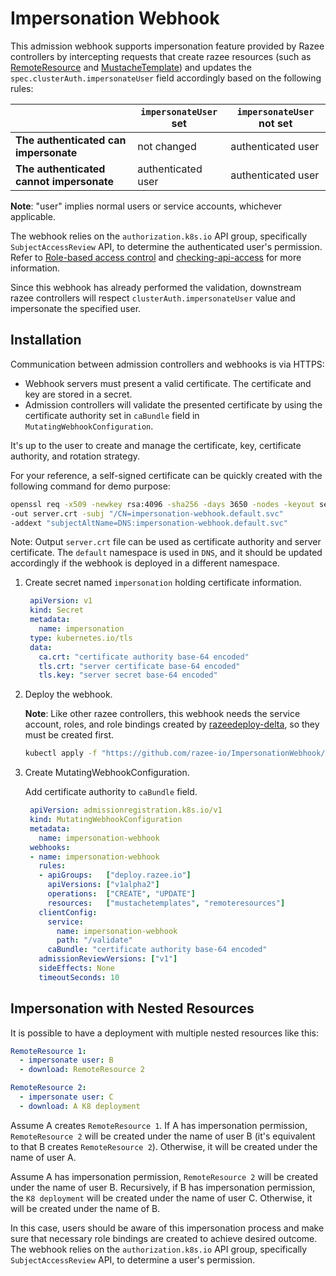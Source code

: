 # Impersonation Webhook

This admission webhook supports impersonation feature
provided by Razee controllers by intercepting requests
that create razee resources
(such as [RemoteResource](https://github.com/razee-io/RemoteResource) and
[MustacheTemplate](https://github.com/razee-io/MustacheTemplate)) and
updates the `spec.clusterAuth.impersonateUser` field accordingly based
on the following rules:

| | `impersonateUser` set | `impersonateUser` **not** set |
| ---| --- | --- |
|**The authenticated can impersonate**|not changed|authenticated user|
|**The authenticated cannot impersonate**|authenticated user|authenticated user|

**Note**: "user" implies normal users or service accounts, whichever applicable.

The webhook relies on the `authorization.k8s.io` API group, specifically
`SubjectAccessReview` API, to determine the authenticated user's permission.
Refer to [Role-based access control](https://kubernetes.io/docs/reference/access-authn-authz/rbac/)
and [checking-api-access](https://kubernetes.io/docs/reference/access-authn-authz/authorization/#checking-api-access)
for more information.

Since this webhook has already performed the validation, downstream razee
controllers will respect `clusterAuth.impersonateUser` value and impersonate
the specified user.

## Installation

Communication between admission controllers and webhooks is via HTTPS:

- Webhook servers must present a valid certificate. The certificate and key are
  stored in a secret.
- Admission controllers will validate the presented certificate by using the
  certificate authority set in `caBundle` field in `MutatingWebhookConfiguration`.

It's up to the user to create and manage the certificate, key, certificate
authority, and rotation strategy.

For your reference, a self-signed certificate can be quickly created with the
following command for demo purpose:

```bash
openssl req -x509 -newkey rsa:4096 -sha256 -days 3650 -nodes -keyout server.key 
-out server.crt -subj "/CN=impersonation-webhook.default.svc" 
-addext "subjectAltName=DNS:impersonation-webhook.default.svc"
```

Note: Output `server.crt` file can be used as certificate authority and server
certificate. The `default` namespace is used in `DNS`, and it should be updated
accordingly if the webhook is deployed in a different namespace.

1. Create secret named `impersonation` holding certificate information.

   ```yaml
    apiVersion: v1
    kind: Secret
    metadata:
      name: impersonation
    type: kubernetes.io/tls
    data:
      ca.crt: "certificate authority base-64 encoded"
      tls.crt: "server certificate base-64 encoded"
      tls.key: "server secret base-64 encoded"
   ```

2. Deploy the webhook.

   **Note**: Like other razee controllers, this webhook needs the service
   account, roles, and role bindings created by
   [razeedeploy-delta](https://github.com/razee-io/razeedeploy-delta),
   so they must be created first.

   ```bash
   kubectl apply -f "https://github.com/razee-io/ImpersonationWebhook/releases/latest/download/resource.yaml"
   ```

3. Create MutatingWebhookConfiguration.

   Add certificate authority to `caBundle` field.

   ```yaml
    apiVersion: admissionregistration.k8s.io/v1
    kind: MutatingWebhookConfiguration
    metadata:
      name: impersonation-webhook
    webhooks:
    - name: impersonation-webhook
      rules:
      - apiGroups:   ["deploy.razee.io"]
        apiVersions: ["v1alpha2"]
        operations:  ["CREATE", "UPDATE"]
        resources:   ["mustachetemplates", "remoteresources"]
      clientConfig:
        service:
          name: impersonation-webhook
          path: "/validate"
        caBundle: "certificate authority base-64 encoded"
      admissionReviewVersions: ["v1"]
      sideEffects: None
      timeoutSeconds: 10
   ```

## Impersonation with Nested Resources

It is possible to have a deployment with multiple nested resources like this:

``` yaml
RemoteResource 1:
  - impersonate user: B
  - download: RemoteResource 2
```

``` yaml
RemoteResource 2:
  - impersonate user: C
  - download: A K8 deployment
```

Assume A creates `RemoteResource 1`. If A has impersonation permission,
`RemoteResource 2` will be created under the name of user B (it's equivalent to
that B creates `RemoteResource 2`). Otherwise, it will be created under the name
of user A.

Assume A has impersonation permission, `RemoteResource 2` will be created under
the name of user B. Recursively, if B has impersonation permission, the
`K8 deployment` will be created under the name of user C. Otherwise, it will be
created under the name of B.

In this case, users should be aware of this impersonation process and make sure
that necessary role bindings are created to achieve desired outcome. The webhook
relies on the `authorization.k8s.io` API group, specifically
`SubjectAccessReview` API, to determine a user's permission.
